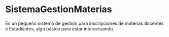 # SistemaGestionMaterias
Es un pequeño sistema de gestión para inscripciones de materias docentes e Estudiantes, algo básico para estar interactuando.
